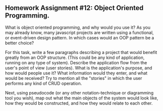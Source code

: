 ## Homework Assignment #12: Object Oriented Programming.

What is object oriented programming, and why would you use it? As you may already know, many javascript projects are written using a functional, or event-driven design pattern. In which cases would an OOP pattern be a better choice?

For this task, write a few paragraphs describing a project that would benefit greatly from an OOP structure. (This could be any kind of application, running on any type of system). Describe the application flow from the user's point of view (user stories). What is the application's purpose, and how would people use it? What information would they enter, and what would be received? Try to mention all the "stories" in which the user performs any kind of CRUD operation.

Next, using pseudocode (or any other notation-technique or diagramming tool you wish), map out what the main objects of the system would look like, how they would be constructed, and how they would relate to each other.